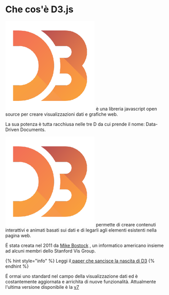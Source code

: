 # Che cos'è D3.js

<img src="../.gitbook/assets/1562726.png" alt="" data-size="line"> è una libreria javascript open source per creare visualizzazioni dati e grafiche web.

La sua potenza è tutta racchiusa nelle tre D da cui prende il nome: Data-Driven Documents.

<img src="../.gitbook/assets/1562726.png" alt="" data-size="line"> permette di creare contenuti interattivi e animati basati sui dati e di legarli agli elementi esistenti nella pagina web.

É stata creata nel 2011 da [Mike Bostock](https://observablehq.com/@mbostock) <img src="../.gitbook/assets/mike.avif" alt="" data-size="line">, un informatico americano insieme ad alcuni membri dello Stanford Vis Group.&#x20;

{% hint style="info" %}
Leggi il[ paper che sancisce la nascita di D3](http://vis.stanford.edu/files/2011-D3-InfoVis.pdf)
{% endhint %}

É ormai uno standard nel campo della visualizzazione dati ed è costantemente aggiornata e arrichita di nuove funzionalità. Attualmente l'ultima versione disponibile è la [v7](https://github.com/d3/d3/releases)&#x20;
